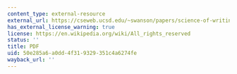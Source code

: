 ```yaml
---
content_type: external-resource
external_url: https://cseweb.ucsd.edu/~swanson/papers/science-of-writing.pdf
has_external_license_warning: true
license: https://en.wikipedia.org/wiki/All_rights_reserved
status: ''
title: PDF
uid: 50e285a6-a0dd-4f31-9329-351c4a6274fe
wayback_url: ''
---
```

